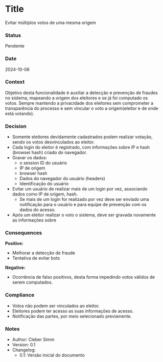 # Title   

Evitar múltiplos votos de uma mesma origem

### Status

Pendente

### Date

2024-10-06   

### Context

Objetivo desta funcionalidade é auxiliar a detecção e prevenção de fraudes no sistema, mapeando a origem dos eleitores e se já foi computado os votos. Sempre mantendo a privacidade dos eleitores sem comprometer a transparência do processo e sem vincular o voto a origem(eleitor e de onde está votando).   

### Decision


- Somente eleitores devidamente cadastrados podem realizar votação, sendo os votos desvinculados ao eleitor.   
- Cada login do eleitor é registrado, com informações sobre IP e hash (browser hash) criado do navegador.   
- Gravar os dados:
    - o session ID do usuário
    - IP de origem
    - browser hash
    - Dados do navegador do usuário (headers)
    - Identificação do usuário
- Evitar um usuário de realizar mais de um login por vez, associando dados como IP de origem, hash.   
    - Se mais de um login for realizado por vez deve ser enviado uma notificação para o usuário e para equipe de prevenção com os dados do acesso.   
- Após um eleitor realizar o voto o sistema, deve ser gravada novamente as informações sobre    


### Consequences   

**Positive:**   

- Melhorar a detecção de fraude   
- Tentativa de evitar bots   


**Negative:**   

- Ocorrência de falso positivos, desta forma impedindo votos válidos de serem computados.

### Compliance    

- Votos não podem ser vinculados ao eleitor.   
- Eleitores podem ter acesso as suas informações de acesso.   
- Notificação das partes, por meio selecionado previamente.   

### Notes   

- Author: Cleber Simm        
- Version: 0.1   
- Changelog:
    - 0.1: Versão inicial do documento   